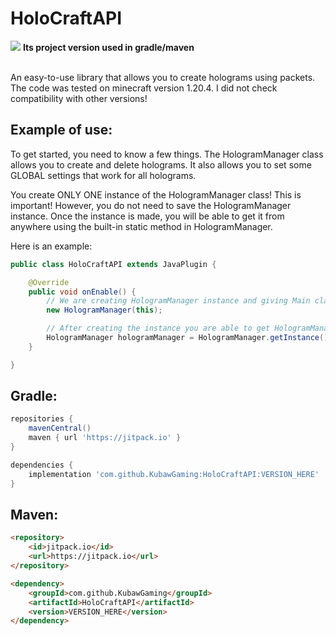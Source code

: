 # HoloCraftAPI
<bold>[![](https://jitpack.io/v/KubawGaming/HoloCraftAPI.svg)](https://jitpack.io/#KubawGaming/HoloCraftAPI)</bold> <strong>Its project version used in gradle/maven</strong>

<br>
An easy-to-use library that allows you to create holograms using packets.
The code was tested on minecraft version 1.20.4. I did not check compatibility with other versions!

## Example of use:

To get started, you need to know a few things. The HologramManager class allows you to create and delete holograms. It also allows you to set some GLOBAL settings that work for all holograms.

You create ONLY ONE instance of the HologramManager class! This is important! However, you do not need to save the HologramManager instance. Once the instance is made, you will be able to get it from anywhere using the built-in static method in HologramManager.

Here is an example:

```java
public class HoloCraftAPI extends JavaPlugin {

    @Override
    public void onEnable() {
        // We are creating HologramManager instance and giving Main class (that extends JavaPlugin) as argument
        new HologramManager(this);

        // After creating the instance you are able to get HologramManager using:
        HologramManager hologramManager = HologramManager.getInstance();
    }

}
```

## Gradle:

```gradle
repositories {
    mavenCentral()
    maven { url 'https://jitpack.io' }
}

dependencies {
    implementation 'com.github.KubawGaming:HoloCraftAPI:VERSION_HERE'
}
```

## Maven:

```html
<repository>
    <id>jitpack.io</id>
    <url>https://jitpack.io</url>
</repository>

<dependency>
    <groupId>com.github.KubawGaming</groupId>
    <artifactId>HoloCraftAPI</artifactId>
    <version>VERSION_HERE</version>
</dependency>
```
